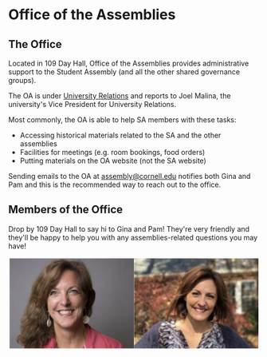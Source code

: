 # Office of the Assemblies

## The Office

Located in 109 Day Hall, Office of the Assemblies provides administrative support to the Student Assembly \(and all the other shared governance groups\).

The OA is under [University Relations](http://universityrelations.cornell.edu) and reports to Joel Malina, the university's Vice President for University Relations.

Most commonly, the OA is able to help SA members with these tasks:

* Accessing historical materials related to the SA and the other assemblies
* Facilities for meetings \(e.g. room bookings, food orders\)
* Putting materials on the OA website \(not the SA website\)

Sending emails to the OA at assembly@cornell.edu notifies both Gina and Pam and this is the recommended way to reach out to the office.

## Members of the Office

Drop by 109 Day Hall to say hi to Gina and Pam! They're very friendly and they'll be happy to help you with any assemblies-related questions you may have!

![Gina Giambattista \(OA Director, left\) and Pamela Hampton \(OA Coordinator, right\)](../.gitbook/assets/screen-shot-2018-11-09-at-5.51.57-pm.png)



